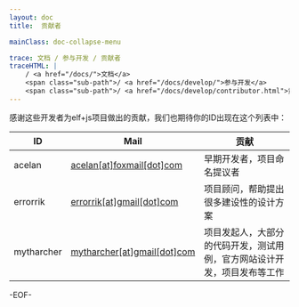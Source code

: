 ```yaml
---
layout: doc
title:  贡献者

mainClass: doc-collapse-menu

trace: 文档 / 参与开发 / 贡献者
traceHTML: |
    / <a href="/docs/">文档</a>
    <span class="sub-path">/ <a href="/docs/develop/">参与开发</a>
    <span class="sub-path">/ <a href="/docs/develop/contributor.html">贡献者</a></span></span>
---
```


感谢这些开发者为elf+js项目做出的贡献，我们也期待你的ID出现在这个列表中：

ID | Mail | 贡献
-|-|-
acelan | <a href="#" class="email-link">acelan[at]foxmail[dot]com</a> | 早期开发者，项目命名提议者
errorrik | <a href="#" class="email-link">errorrik[at]gmail[dot]com</a> | 项目顾问，帮助提出很多建设性的设计方案
mytharcher | <a href="#" class="email-link">mytharcher[at]gmail[dot]com</a> | 项目发起人，大部分的代码开发，测试用例，官方网站设计开发，项目发布等工作

-EOF-
